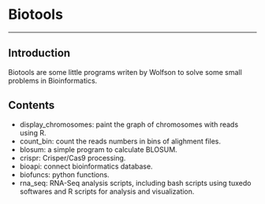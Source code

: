 # Biotools #
***

## Introduction ##
Biotools are some little programs writen by Wolfson to solve some small problems in Bioinformatics.


## Contents ##
* display_chromosomes: paint the graph of chromosomes with reads using R.
* count_bin: count the reads numbers in bins of alighment files.
* blosum: a simple program to calculate BLOSUM.
* crispr: Crisper/Cas9 processing.
* bioapi: connect bioinformatics database.
* biofuncs: python functions.
* rna_seq: RNA-Seq analysis scripts, including bash scripts using tuxedo softwares and R scripts for analysis and visualization. 

